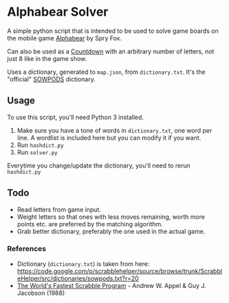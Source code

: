 # Alphabear Solver

A simple python script that is intended to be used to solve game boards on the mobile game 
[Alphabear](https://play.google.com/store/apps/details?id=com.spryfox.alphabear&hl=en) by Spry Fox.

Can also be used as a [Countdown](https://en.wikipedia.org/wiki/Countdown_(game_show)#Letters_round) with an arbitrary number of letters, not just 8 like in the game show.

Uses a dictionary, generated to `map.json`, from `dictionary.txt`. It's the "official" [SOWPODS](https://en.wikipedia.org/wiki/SOWPODS) dictionary.

## Usage

To use this script, you'll need Python 3 installed.

1. Make sure you have a tone of words in `dictionary.txt`, one word per line. A wordlist is included here but you can modify it if you want.
2. Run `hashdict.py`
3. Run `solver.py`

Everytime you change/update the dictionary, you'll need to rerun `hashdict.py`

## Todo

* Read letters from game input.
* Weight letters so that ones with less moves remaining, worth more points etc. are preferred by the matching algorithm.
* Grab better dictionary, preferably the one used in the actual game.

### References

* Dictionary (`dictionary.txt`) is taken from here: https://code.google.com/p/scrabblehelper/source/browse/trunk/ScrabbleHelper/src/dictionaries/sowpods.txt?r=20
* [The World's Fastest Scrabble Program](http://www.cs.cmu.edu/afs/cs/academic/class/15451-s06/www/lectures/scrabble.pdf) - 
Andrew W. Appel & Guy J. Jacobson (1988)
